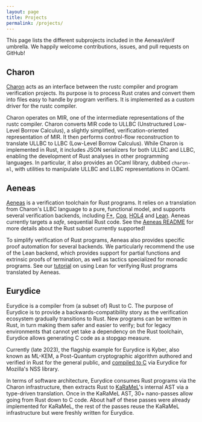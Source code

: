 ```yaml
---
layout: page
title: Projects
permalink: /projects/
---
```


This page lists the different subprojects included in the AeneasVerif umbrella.
We happily welcome contributions, issues, and pull requests on GitHub!

## Charon

[Charon](https://github.com/AeneasVerif/charon) acts as an interface between
the rustc compiler and program verification projects. Its purpose is to process
Rust crates and convert them into files easy to handle by program verifiers. It
is implemented as a custom driver for the rustc compiler.

Charon operates on MIR, one of the intermediate representations of the rustc
compiler. Charon converts MIR code to ULLBC (Unstructured Low-Level Borrow
Calculus), a slightly simplified, verification-oriented representation of MIR.
It then performs control-flow reconstruction to translate ULLBC to LLBC
(Low-Level Borrow Calculus). While Charon is implemented in Rust, it includes
JSON serializers for both ULLBC and LLBC, enabling the development of Rust
analyses in other programming languages. In particular, it also provides an
OCaml library, dubbed `charon-ml`, with utilities to manipulate ULLBC and LLBC
representations in OCaml.

## Aeneas

[Aeneas](https://github.com/AeneasVerif/aeneas) is a verification toolchain for
Rust programs. It relies on a translation from Charon's LLBC language to a
pure, functional model, and supports several verification backends, including
[F\*](https://www.fstar-lang.org), [Coq](https://coq.inria.fr/),
[HOL4](https://hol-theorem-prover.org/) and
[Lean](https://leanprover.github.io/). 
Aeneas currently targets a *safe*, sequential Rust code. See the [Aeneas
README](https://github.com/AeneasVerif/aeneas?tab=readme-ov-file#targeted-subset-and-current-limitations)
for more details about the Rust subset currently supported!

To simplify verification of Rust programs, Aeneas also provides specific proof
automation for several backends. We particularly recommend the use of the Lean
backend, which provides support for partial functions and extrinsic proofs of
termination, as well as tactics specialized for monadic programs. See our
[tutorial](https://github.com/AeneasVerif/aeneas/blob/main/tests/lean/Tutorial)
on using Lean for verifying Rust programs translated by Aeneas.

## Eurydice

Eurydice is a compiler from (a subset of) Rust to C. The purpose of Eurydice is to provide a
backwards-compatibility story as the verification ecosystem gradually
transitions to Rust. New programs can be written in Rust, in turn making them
safer and easier to verify; but for legacy environments that cannot yet take a
dependency on the Rust toolchain, Eurydice allows generating C code as a
stopgap measure.

Currently (late 2023), the flagship example for Eurydice is Kyber, also known as ML-KEM,
a Post-Quantum cryptographic algorithm authored and verified in Rust for the
general public, and [compiled to C](https://github.com/cryspen/hacl-packages/tree/7a7bfbb17d1d912bdb1a80e86a917e1eec8b6264/libcrux/src)
via Eurydice for Mozilla's NSS library.

In terms of software architecture, Eurydice consumes Rust programs via the
Charon infrastructure, then extracts Rust to
[KaRaMeL](https://github.com/FStarLang/karamel)'s internal AST via a
type-driven translation. Once in the KaRaMeL AST, 30+ nano-passes allow going
from Rust down to C code. About half of these passes were already implemented
for KaRaMeL, the rest of the passes reuse the KaRaMeL infrastructure but were
freshly written for Eurydice.

